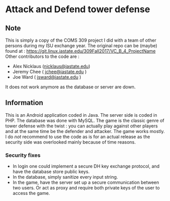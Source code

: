 # Attack and Defend tower defense
## Note
This is simply a copy of the COMS 309 project I did with a team of other persons during my ISU exchange year. The original repo can be (maybe) found at : https://git.linux.iastate.edu/309Fall2017/VC_B_4_ProjectName
Other contributors to the code are : 
- Alex Nicklaus (nicklaus@iastate.edu)
- Jeremy Chee ( jchee@iastate.edu ) 
- Joe Ward ( jsward@iastate.edu ) 

It does not work anymore as the database or server are down. 

## Information 
This is an Android application coded in Java. The server side is coded in PHP. The database was done with MySQL. 
The game is the classic genre of tower defense with the twist : you can actually play against other players and at the same time be the defender and attacker. 
The game works mostly. I do *not* recommend to use the code as is for an actual release as the security side was overlooked mainly because of time reasons. 

### Security fixes
- In login one could implement a secure DH key exchange protocol, and have the database store public keys.
- In the database, simply sanitize every input string. 
- In the game, have the server set up a secure communication between two users. Or act as proxy and require both private keys of the user to access the game. 
